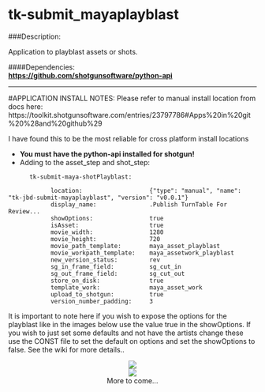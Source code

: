 tk-submit_mayaplayblast
=====================
###Description:

Application to playblast assets or shots.

####Dependencies:<br>
**https://github.com/shotgunsoftware/python-api**

<hr>
#APPLICATION INSTALL NOTES:
Please refer to manual install location from docs here:
https://toolkit.shotgunsoftware.com/entries/23797786#Apps%20in%20git%20%28and%20github%29

I have found this to be the most reliable for cross platform install locations

* **You must have the python-api installed for shotgun!**
* Adding to the asset_step and shot_step:
```
      tk-submit-maya-shotPlayblast:

            location:                   {"type": "manual", "name": "tk-jbd-submit-mayaplayblast", "version": "v0.0.1"}
            display_name:               .Publish TurnTable For Review...
            showOptions:                true
            isAsset:                    true
            movie_width:                1280
            movie_height:               720
            movie_path_template:        maya_asset_playblast
            movie_workpath_template:    maya_assetwork_playblast
            new_version_status:         rev
            sg_in_frame_field:          sg_cut_in
            sg_out_frame_field:         sg_cut_out
            store_on_disk:              true
            template_work:              maya_asset_work
            upload_to_shotgun:          true
            version_number_padding:     3
```
It is important to note here if you wish to expose the options for the playblast like in the images below use the value true in the showOptions. If you wish to just
set some defaults and not have the artists change these use the CONST file to set the default on options and set the showOptions to false.
See the wiki for more details..
<br>
<center>
<img src = "http://www.anim83d.com/images/github/mpb_01.PNG"><br>
<img src = "http://www.anim83d.com/images/github/mpb_02.PNG"><br>
More to come...
</center>